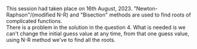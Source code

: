 This session had taken place on 16th August, 2023. "Newton-Raphson"/(modified N-R) and "Bisection" methods are used to find roots of complicated functions.  
There is a problem in the solution in the question 4. What is needed is we can't change the initial guess value at any time, from that one guess value, using N-R method we've to find all the roots.
